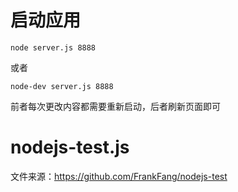 
# 启动应用

```
node server.js 8888
```
或者

```
node-dev server.js 8888
```
前者每次更改内容都需要重新启动，后者刷新页面即可


# nodejs-test.js

文件来源：https://github.com/FrankFang/nodejs-test